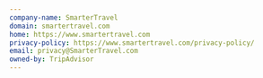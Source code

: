 ```yaml
---
company-name: SmarterTravel
domain: smartertravel.com
home: https://www.smartertravel.com
privacy-policy: https://www.smartertravel.com/privacy-policy/
email: privacy@SmarterTravel.com
owned-by: TripAdvisor
---
```




